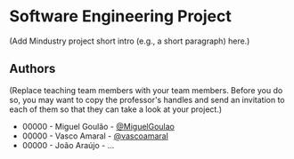 # Software Engineering Project

(Add Mindustry project short intro (e.g., a short paragraph) here.)

## Authors
(Replace teaching team members with your team members. Before you do so, you may want to copy the professor's handles and send an invitation to each of them so that they can take a look at your project.)
- 00000 - Miguel Goulão - [@MiguelGoulao](https://github.com/MiguelGoulao)
- 00000 - Vasco Amaral - [@vascoamaral](https://github.com/vascoamaral)
- 00000 - João Araújo - ...
